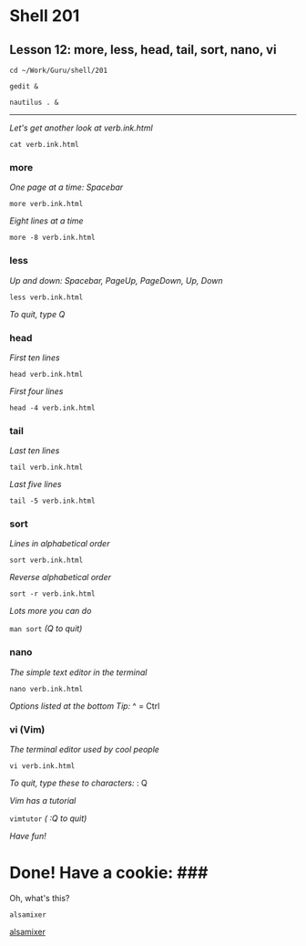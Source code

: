 # Shell 201
## Lesson 12: more, less, head, tail, sort, nano, vi

`cd ~/Work/Guru/shell/201`

`gedit &`

`nautilus . &`
___

*Let's get another look at verb.ink.html*

`cat verb.ink.html`

### more

*One page at a time: Spacebar*

`more verb.ink.html`

*Eight lines at a time*

`more -8 verb.ink.html`

### less

*Up and down: Spacebar, PageUp, PageDown, Up, Down*

`less verb.ink.html`

*To quit, type Q*

### head

*First ten lines*

`head verb.ink.html`

*First four lines*

`head -4 verb.ink.html`

### tail

*Last ten lines*

`tail verb.ink.html`

*Last five lines*

`tail -5 verb.ink.html`

### sort

*Lines in alphabetical order*

`sort verb.ink.html`

*Reverse alphabetical order*

`sort -r verb.ink.html`

*Lots more you can do*

`man sort` *(Q to quit)*

### nano

*The simple text editor in the terminal*

`nano verb.ink.html`

*Options listed at the bottom* *Tip:* ^ = Ctrl

### vi (Vim)

*The terminal editor used by cool people*

`vi verb.ink.html`

*To quit, type these to characters:* : Q

*Vim has a tutorial*

`vimtutor` *( :Q to quit)*

*Have fun!*

# Done! Have a cookie: ### #

Oh, what's this?

`alsamixer`

[alsamixer](https://linux.die.net/man/1/alsamixer)
